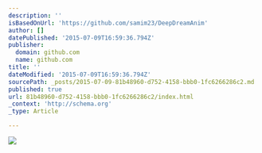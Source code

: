 ```yaml
---
description: ''
isBasedOnUrl: 'https://github.com/samim23/DeepDreamAnim'
author: []
datePublished: '2015-07-09T16:59:36.794Z'
publisher:
  domain: github.com
  name: github.com
title: ''
dateModified: '2015-07-09T16:59:36.794Z'
sourcePath: _posts/2015-07-09-81b48960-d752-4158-bbb0-1fc6266286c2.md
published: true
url: 81b48960-d752-4158-bbb0-1fc6266286c2/index.html
_context: 'http://schema.org'
_type: Article

---
```

![](https://camo.githubusercontent.com/19fa2a7b1f954cb1a0304ce1c7fe3a85a96a26ed/68747470733a2f2f692e696d6775722e636f6d2f4a694d495130312e676966)